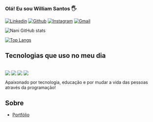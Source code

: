 
### Olá! Eu sou William Santos 🖐️

[![Linkedin](https://img.shields.io/badge/LinkedIn-0077B5?style=for-the-badge&logo=linkedin&logoColor=white)](https://www.linkedin.com/in/williamnani/)
[![Github](https://img.shields.io/badge/GitHub-100000?style=for-the-badge&logo=github&logoColor=white)](https://williamnani.github.io/MeuPortfolio/)
[![Instagram](https://img.shields.io/badge/Instagram-E4405F?style=for-the-badge&logo=instagram&logoColor=white)](https://instagram.com/williamnani_/)
[![Gmail](https://img.shields.io/badge/Gmail-D14836?style=for-the-badge&logo=gmail&logoColor=white)](https://mail.google.com/mail/u/0/#inbox?compose=CllgCJTJFvNWFgKZLgKPhQlzZDzXQTvzrFpNZLxFXHsJSPcqvrNtWCRMPnmcVDpHDCGrKvrbZnq)

![Nani GitHub stats](https://github-readme-stats.vercel.app/api?username=williamnani&show_icons=true&theme=dracula)

[![Top Langs](https://github-readme-stats.vercel.app/api/top-langs/?username=williamnani)](https://github.com/anuraghazra/github-readme-stats)

## Tecnologias que uso no meu dia

<div style="display: inline_block"><br/>
<img align= "center" alt"html5" src="https://img.shields.io/badge/HTML5-E34F26?style=for-the-badge&logo=html5&logoColor=white" />
<img align= "center" alt"javascript" src="https://img.shields.io/badge/JavaScript-F7DF1E?style=for-the-badge&logo=javascript&logoColor=black" />
<img align= "center" alt"css3" src="https://img.shields.io/badge/CSS3-1572B6?style=for-the-badge&logo=css3&logoColor=white" />
<img align= "center" alt"vue.js" src="https://img.shields.io/badge/Vue.js-35495E?style=for-the-badge&logo=vue.js&logoColor=4FC08D" />
</div> 

Apaixonado por tecnologia, educação e por mudar a vida das pessoas através da programação!

## Sobre
- [Portfólio](https://williamnani.github.io/Portfolio/)

